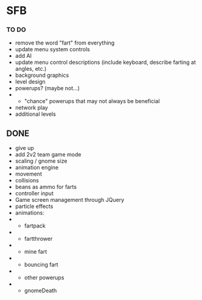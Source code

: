 # SFB #

### TO DO ###
* remove the word "fart" from everything
* update menu system controls
* add AI
* update menu control descriptions (include keyboard, describe farting at angles, etc.)
* background graphics
* level design
* powerups? (maybe not...)
* * "chance" powerups that may not always be beneficial
* network play
* additional levels


## DONE ##
* give up
* add 2v2 team game mode
* scaling / gnome size
* animation engine
* movement
* collisions
* beans as ammo for farts
* controller input
* Game screen management through JQuery
* particle effects
* animations:
* * fartpack
* * fartthrower
* * mine fart
* * bouncing fart
* * other powerups
* * gnomeDeath
